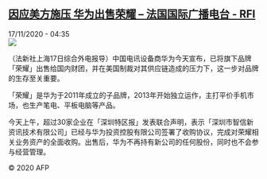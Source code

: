 <!--1605588897000-->
[因应美方施压 华为出售荣耀 – 法国国际广播电台 - RFI](http://www.rfi.fr//cn/contenu/20201117-%E5%9B%A0%E5%BA%94%E7%BE%8E%E6%96%B9%E6%96%BD%E5%8E%8B-%E5%8D%8E%E4%B8%BA%E5%87%BA%E5%94%AE%E8%8D%A3%E8%80%80)
------

<div>17/11/2020 - 04:35</div><img src="https://s.rfi.fr/media/display/888c7d42-2889-11eb-b6c3-005056bff430/w:310/p:16x9/int0002b.201117113502.jpg"><div class="t-content__body u-clearfix"><p>（法新社上海17日综合外电报导）中国电讯设备商华为今天宣布，已将旗下品牌「荣耀」出售给国内财团，并在美国制裁对其供应链造成的压力下，这一步对品牌的生存至关重要。</p><p>    「荣耀」是华为于2011年成立的子品牌，2013年开始独立运作，主打平价手机市场，也生产笔电、平板电脑等产品。</p><p>    今天上午，超过30家企业在「深圳特区报」发表联合声明，表示「深圳市智信新资讯技术有限公司」已经与华为投资控股有限公司签署了收购协议，完成对荣耀相关业务资产的全面收购。出售后，华为不再持有新公司的任何股份，同时也不会参与经营管理。</p><p class="t-copyright">© 2020 AFP</p>        </div>
